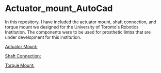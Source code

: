 # Actuator_mount_AutoCad
In this repository, I have included the actuator mount, shaft connection, and torque mount we designed for the University of Toronto's Robotics Institution. The components were to be used for prosthetic limbs that are under development for this institution. 


[Actuator Mount:](https://a360.co/40DqtXu) 

[Shaft Connection:](https://a360.co/3nOFyqw)

[Torque Mount:](https://a360.co/) 
